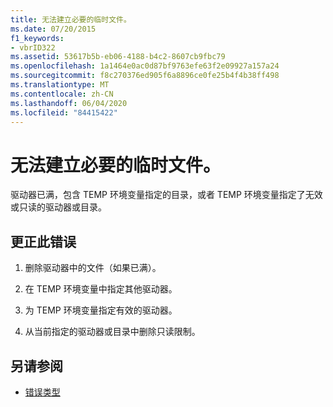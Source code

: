 ```yaml
---
title: 无法建立必要的临时文件。
ms.date: 07/20/2015
f1_keywords:
- vbrID322
ms.assetid: 53617b5b-eb06-4188-b4c2-8607cb9fbc79
ms.openlocfilehash: 1a1464e0ac0d87bf9763efe63f2e09927a157a24
ms.sourcegitcommit: f8c270376ed905f6a8896ce0fe25b4f4b38ff498
ms.translationtype: MT
ms.contentlocale: zh-CN
ms.lasthandoff: 06/04/2020
ms.locfileid: "84415422"
---
```

# <a name="cant-create-necessary-temporary-file"></a>无法建立必要的临时文件。
驱动器已满，包含 TEMP 环境变量指定的目录，或者 TEMP 环境变量指定了无效或只读的驱动器或目录。  
  
## <a name="to-correct-this-error"></a>更正此错误  
  
1. 删除驱动器中的文件（如果已满）。  
  
2. 在 TEMP 环境变量中指定其他驱动器。  
  
3. 为 TEMP 环境变量指定有效的驱动器。  
  
4. 从当前指定的驱动器或目录中删除只读限制。  
  
## <a name="see-also"></a>另请参阅

- [错误类型](../../programming-guide/language-features/error-types.md)
